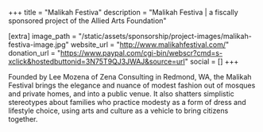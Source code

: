 +++
title = "Malikah Festiva"
description = "Malikah Festiva | a fiscally sponsored project of the Allied Arts Foundation"

[extra]
image_path = "/static/assets/sponsorship/project-images/malikah-festiva-image.jpg"
website_url = "http://www.malikahfestival.com/"
donation_url = "https://www.paypal.com/cgi-bin/webscr?cmd=s-xclick&hostedbuttonid=3N75T9QJ3JWAJ&source=url"
social = []
+++

Founded by Lee Mozena of Zena Consulting in Redmond, WA, the Malikah Festival brings the elegance and nuance of modest fashion out of mosques and private homes, and into a public venue. It also shatters simplistic stereotypes about families who practice modesty as a form of dress and lifestyle choice, using arts and culture as a vehicle to bring citizens together.
